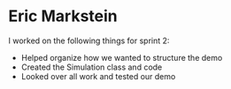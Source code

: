 # Eric Markstein

I worked on the following things for sprint 2:
- Helped organize how we wanted to structure the demo
- Created the Simulation class and code
- Looked over all work and tested our demo
